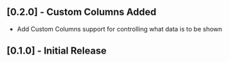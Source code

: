 ## [0.2.0] - Custom Columns Added  

- Add Custom Columns support for controlling what data is to be shown

## [0.1.0] - Initial Release
